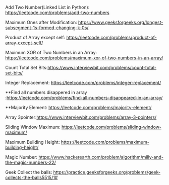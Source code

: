 
Add Two Number(Linked List in Python): https://leetcode.com/problems/add-two-numbers

Maximum Ones after Modification: https://www.geeksforgeeks.org/longest-subsegment-1s-formed-changing-k-0s/

Product of Array except self: https://leetcode.com/problems/product-of-array-except-self/

Maximum XOR of Two Numbers in an Array: https://leetcode.com/problems/maximum-xor-of-two-numbers-in-an-array/

Count Total Set Bits:https://www.interviewbit.com/problems/count-total-set-bits/

Integer Replacement: https://leetcode.com/problems/integer-replacement/ 

**Find all numbers disappered in array :https://leetcode.com/problems/find-all-numbers-disappeared-in-an-array/

**Majority Element: https://leetcode.com/problems/majority-element/

Array 3pointer:https://www.interviewbit.com/problems/array-3-pointers/

Sliding Window Maximum: https://leetcode.com/problems/sliding-window-maximum/

Maximum Building Height: https://leetcode.com/problems/maximum-building-height/

Magic Number: https://www.hackerearth.com/problem/algorithm/milly-and-the-magic-numbers-22/

Geek Collect the balls: https://practice.geeksforgeeks.org/problems/geek-collects-the-balls5515/1#

